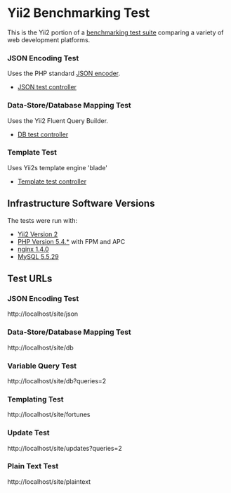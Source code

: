 # Yii2 Benchmarking Test

This is the Yii2 portion of a [benchmarking test suite](../) comparing a variety of web development platforms.

### JSON Encoding Test
Uses the PHP standard [JSON encoder](http://www.php.net/manual/en/function.json-encode.php).

* [JSON test controller](app/controllers/SiteController.php)


### Data-Store/Database Mapping Test
Uses the Yii2 Fluent Query Builder.

* [DB test controller](app/controllers/SiteController.php)

### Template Test
Uses Yii2s template engine 'blade'

* [Template test controller](application/controllers/Bench.php)


## Infrastructure Software Versions
The tests were run with:

* [Yii2 Version 2](http://yiiframework.com/)
* [PHP Version 5.4.*](http://www.php.net/) with FPM and APC
* [nginx 1.4.0](http://nginx.org/)
* [MySQL 5.5.29](https://dev.mysql.com/)

## Test URLs
### JSON Encoding Test

http://localhost/site/json

### Data-Store/Database Mapping Test

http://localhost/site/db

### Variable Query Test
    
http://localhost/site/db?queries=2

### Templating Test

http://localhost/site/fortunes

### Update Test

http://localhost/site/updates?queries=2

### Plain Text Test

http://localhost/site/plaintext
